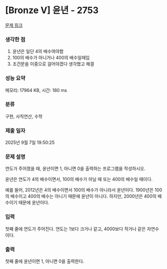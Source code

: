 # [Bronze V] 윤년 - 2753 

[문제 링크](https://www.acmicpc.net/problem/2753) 

### 생각한 점
1. 윤년은 일단 4의 배수여야함
2. 100의 배수가 아니거나 400의 배수일때임
3. 조건문을 이중으로 걸어야겠다 생각했고 해결


### 성능 요약

메모리: 17964 KB, 시간: 180 ms

### 분류

구현, 사칙연산, 수학

### 제출 일자

2025년 9월 7일 19:50:25

### 문제 설명

<p>연도가 주어졌을 때, 윤년이면 1, 아니면 0을 출력하는 프로그램을 작성하시오.</p>

<p>윤년은 연도가 4의 배수이면서, 100의 배수가 아닐 때 또는 400의 배수일 때이다.</p>

<p>예를 들어, 2012년은 4의 배수이면서 100의 배수가 아니라서 윤년이다. 1900년은 100의 배수이고 400의 배수는 아니기 때문에 윤년이 아니다. 하지만, 2000년은 400의 배수이기 때문에 윤년이다.</p>

### 입력 

 <p>첫째 줄에 연도가 주어진다. 연도는 1보다 크거나 같고, 4000보다 작거나 같은 자연수이다.</p>

### 출력 

 <p>첫째 줄에 윤년이면 1, 아니면 0을 출력한다.</p>

